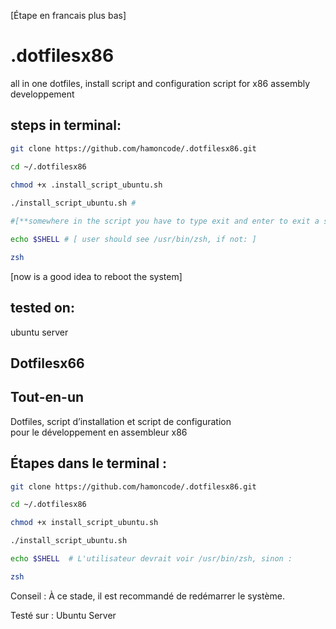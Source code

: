 
[Étape en francais plus bas]

# .dotfilesx86

all in one
dotfiles, install script and configuration script
for x86 assembly developpement

## steps in terminal:

```sh
git clone https://github.com/hamoncode/.dotfilesx86.git

cd ~/.dotfilesx86
 
chmod +x .install_script_ubuntu.sh

./install_script_ubuntu.sh # 

#[**somewhere in the script you have to type exit and enter to exit a subscript**]

echo $SHELL # [ user should see /usr/bin/zsh, if not: ]

zsh 

```
[now is a good idea to reboot the system]

## tested on:

ubuntu server

## Dotfilesx66

## Tout-en-un  
Dotfiles, script d’installation et script de configuration  
pour le développement en assembleur x86  

## Étapes dans le terminal :  

```sh
git clone https://github.com/hamoncode/.dotfilesx86.git

cd ~/.dotfilesx86

chmod +x install_script_ubuntu.sh

./install_script_ubuntu.sh

echo $SHELL  # L'utilisateur devrait voir /usr/bin/zsh, sinon :

zsh

```
Conseil : À ce stade, il est recommandé de redémarrer le système.

Testé sur :
Ubuntu Server
